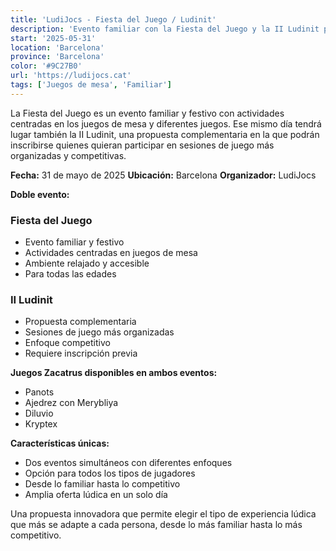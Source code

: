 ```yaml
---
title: 'LudiJocs - Fiesta del Juego / Ludinit'
description: 'Evento familiar con la Fiesta del Juego y la II Ludinit para sesiones más competitivas en Barcelona.'
start: '2025-05-31'
location: 'Barcelona'
province: 'Barcelona'
color: '#9C27B0'
url: 'https://ludijocs.cat'
tags: ['Juegos de mesa', 'Familiar']
---
```


La Fiesta del Juego es un evento familiar y festivo con actividades centradas en los juegos de mesa y diferentes juegos. Ese mismo día tendrá lugar también la II Ludinit, una propuesta complementaria en la que podrán inscribirse quienes quieran participar en sesiones de juego más organizadas y competitivas.

**Fecha:** 31 de mayo de 2025
**Ubicación:** Barcelona
**Organizador:** LudiJocs

**Doble evento:**

### **Fiesta del Juego**
- Evento familiar y festivo
- Actividades centradas en juegos de mesa
- Ambiente relajado y accesible
- Para todas las edades

### **II Ludinit**
- Propuesta complementaria
- Sesiones de juego más organizadas
- Enfoque competitivo
- Requiere inscripción previa

**Juegos Zacatrus disponibles en ambos eventos:**
- Panots
- Ajedrez con Merybliya
- Diluvio
- Kryptex

**Características únicas:**
- Dos eventos simultáneos con diferentes enfoques
- Opción para todos los tipos de jugadores
- Desde lo familiar hasta lo competitivo
- Amplia oferta lúdica en un solo día

Una propuesta innovadora que permite elegir el tipo de experiencia lúdica que más se adapte a cada persona, desde lo más familiar hasta lo más competitivo.
